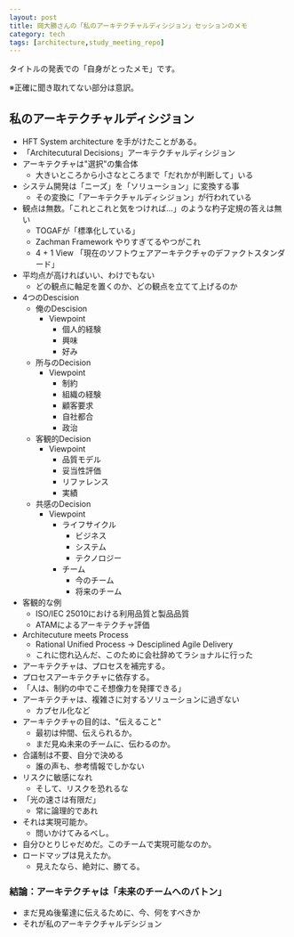 ```yaml
---
layout: post
title: 岡大勝さんの「私のアーキテクチャルディシジョン」セッションのメモ
category: tech
tags: [architecture,study_meeting_repo]
---
```


タイトルの発表での「自身がとったメモ」です。

※正確に聞き取れてない部分は意訳。

## 私のアーキテクチャルディシジョン

+ HFT System architecture を手がけたことがある。
+ 「Architecutural Decisions」アーキテクチャルディシジョン
+ アーキテクチャは"選択"の集合体
  + 大きいところから小さなところまで「だれかが判断して」いる
+ システム開発は「ニーズ」を「ソリューション」に変換する事
  + その変換に「アーキテクチャルディシジョン」が行われている
+ 観点は無数。「これとこれと気をつければ…」のような杓子定規の答えは無い
  + TOGAFが「標準化している」
  + Zachman Framework やりすぎてるやつがこれ
  + 4 + 1 View 「現在のソフトウェアアーキテクチャのデファクトスタンダード」
+ 平均点が高ければいい、わけでもない
  + どの観点に軸足を置くのか、どの観点を立てて上げるのか
+ 4つのDescision
  + 俺のDescision
    + Viewpoint
      + 個人的経験
      + 興味
      + 好み
  + 所与のDecision
    + Viewpoint
      + 制約
      + 組織の経験
      + 顧客要求
      + 自社都合
      + 政治
  + 客観的Decision
    + Viewpoint
      + 品質モデル
      + 妥当性評価
      + リファレンス
      + 実績
  + 共感のDecision
    + Viewpoint
      + ライフサイクル
        + ビジネス
        + システム
        + テクノロジー
      + チーム
        + 今のチーム
        + 将来のチーム
+ 客観的な例
  + ISO/IEC 25010における利用品質と製品品質
  + ATAMによるアーキテクチャ評価
+ Architecuture meets Process
  + Rational Unified Process → Desciplined Agile Delivery
  + これに惚れ込んだ、このために会社辞めてラショナルに行った
+ アーキテクチャは、プロセスを補完する。
+ プロセスアーキテクチャに依存する。
+ 「人は、制約の中でこそ想像力を発揮できる」
+ アーキテクチャは、複雑さに対するソリューションに過ぎない
  + カプセル化など
+ アーキテクチャの目的は、"伝えること"
  + 最初は仲間、伝えられるか。
  + まだ見ぬ未来のチームに、伝わるのか。
+ 合議制は不要、自分で決める
  + 誰の声も、参考情報でしかない
+ リスクに敏感になれ
  + そして、リスクを恐れるな
+ 「光の速さは有限だ」
  + 常に論理的であれ
+ それは実現可能か。
  + 問いかけてみるべし。
+ 自分ひとりじゃだめだ。このチームで実現可能なのか。
+ ロードマップは見えたか。
  + 見えたなら、絶対に、勝てる。

### 結論：アーキテクチャは「未来のチームへのバトン」
+ まだ見ぬ後輩達に伝えるために、今、何をすべきか
+ それが私のアーキテクチャルデシジョン
